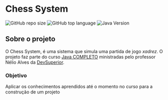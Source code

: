 # Chess System

![GitHub repo size](https://img.shields.io/github/repo-size/jbsousa/chess-system-java) ![GitHub top language](https://img.shields.io/github/languages/top/jbsousa/chess-system-java?color=red) ![Java Version](https://img.shields.io/badge/java-11.0.11%20-green)

## Sobre o projeto
O Chess System, é uma sistema que simula uma partida de jogo *xadrez*. O projeto faz parte do curso [Java COMPLETO](https://www.udemy.com/course/java-curso-completo/) ministradas pelo professor Nélio Alves da [DevSuperior](https://devsuperior.com.br "Site da DevSuperior").

### Objetivo
Aplicar os conhecimentos aprendidos até o momento no curso para a construção de um projeto
